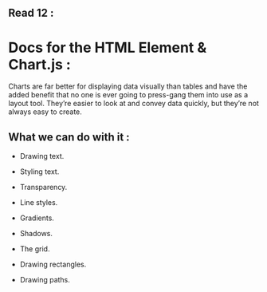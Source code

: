 ## Read 12 :

# Docs for the HTML <canvas> Element & Chart.js :

Charts are far better for displaying data visually than tables and have the added benefit that no one is ever going to press-gang them into use as a layout tool. They’re easier to look at and convey data quickly, but they’re not always easy to create.

## What we can do with it :

* Drawing text.

* Styling text.

* Transparency.

* Line styles.

* Gradients.

* Shadows.

* The grid.

* Drawing rectangles.

* Drawing paths.
